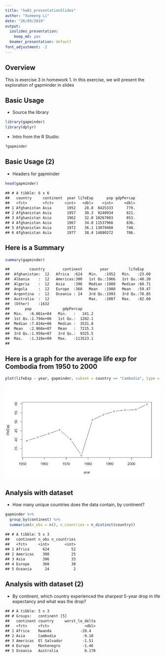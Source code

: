 ```yaml
---
title: "hw01_presentationSlides"
author: "Xuemeng Li"
date: "26/09/2019"
output:
  ioslides_presentation:
    keep_md: yes
  beamer_presentation: default
font_adjustment: -2
---
```




## Overview

This is exercise 3 in homework 1. In this exercise, we will present the exploration of gapminder in slides

## Basic Usage

- Source the library


```r
library(gapminder)
library(dplyr)
```
- Intro from the R Studio: 


```r
?gapminder
```

## Basic Usage (2)
* Headers for gapminder

```r
head(gapminder)
```

```
## # A tibble: 6 x 6
##   country     continent  year lifeExp      pop gdpPercap
##   <fct>       <fct>     <int>   <dbl>    <int>     <dbl>
## 1 Afghanistan Asia       1952    28.8  8425333      779.
## 2 Afghanistan Asia       1957    30.3  9240934      821.
## 3 Afghanistan Asia       1962    32.0 10267083      853.
## 4 Afghanistan Asia       1967    34.0 11537966      836.
## 5 Afghanistan Asia       1972    36.1 13079460      740.
## 6 Afghanistan Asia       1977    38.4 14880372      786.
```

## Here is a Summary 

```r
summary(gapminder)
```

```
##         country        continent        year         lifeExp     
##  Afghanistan:  12   Africa  :624   Min.   :1952   Min.   :23.60  
##  Albania    :  12   Americas:300   1st Qu.:1966   1st Qu.:48.20  
##  Algeria    :  12   Asia    :396   Median :1980   Median :60.71  
##  Angola     :  12   Europe  :360   Mean   :1980   Mean   :59.47  
##  Argentina  :  12   Oceania : 24   3rd Qu.:1993   3rd Qu.:70.85  
##  Australia  :  12                  Max.   :2007   Max.   :82.60  
##  (Other)    :1632                                                
##       pop              gdpPercap       
##  Min.   :6.001e+04   Min.   :   241.2  
##  1st Qu.:2.794e+06   1st Qu.:  1202.1  
##  Median :7.024e+06   Median :  3531.8  
##  Mean   :2.960e+07   Mean   :  7215.3  
##  3rd Qu.:1.959e+07   3rd Qu.:  9325.5  
##  Max.   :1.319e+09   Max.   :113523.1  
## 
```

## Here is a graph for the average life exp for Combodia from 1950 to 2000

```r
plot(lifeExp ~ year, gapminder, subset = country == "Cambodia", type = "b")
```

![](hw01_presentationSlides_files/figure-html/unnamed-chunk-5-1.png)<!-- -->

## Analysis with dataset
- How many unique countries does the data contain, by continent?

```r
gapminder %>%
  group_by(continent) %>%
  summarize(n_obs = n(), n_countries = n_distinct(country))
```

```
## # A tibble: 5 x 3
##   continent n_obs n_countries
##   <fct>     <int>       <int>
## 1 Africa      624          52
## 2 Americas    300          25
## 3 Asia        396          33
## 4 Europe      360          30
## 5 Oceania      24           2
```

## Analysis with dataset (2)
- By continent, which country experienced the sharpest 5-year drop in life expectancy and what was the drop?


```
## # A tibble: 5 x 3
## # Groups:   continent [5]
##   continent country     worst_le_delta
##   <fct>     <fct>                <dbl>
## 1 Africa    Rwanda             -20.4  
## 2 Asia      Cambodia            -9.10 
## 3 Americas  El Salvador         -1.51 
## 4 Europe    Montenegro          -1.46 
## 5 Oceania   Australia            0.170
```
